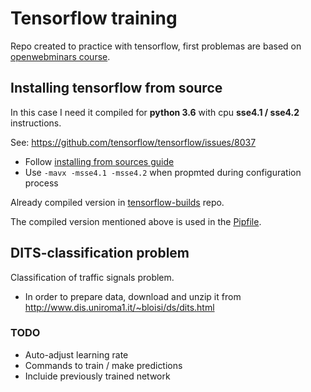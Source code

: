 # Tensorflow training

Repo created to practice with tensorflow, first problemas are based on [openwebminars course](https://openwebinars.net/cursos/machine-learning-tensorflow/).

## Installing tensorflow from source

In this case I need it compiled for **python 3.6** with cpu **sse4.1 / sse4.2** instructions.

See: <https://github.com/tensorflow/tensorflow/issues/8037>

- Follow [installing from sources guide](https://www.tensorflow.org/install/install_sources)
- Use `-mavx -msse4.1 -msse4.2` when propmted during configuration process

Already compiled version in [tensorflow-builds](https://github.com/sigilioso/tensorflow-build/raw/master/tensorflow-1.4.0-cp36-cp36m-linux_x86_64.whl) repo.

The compiled version mentioned above is used in the [Pipfile](./Pipfile).


## DITS-classification problem

Classification of traffic signals problem.

- In order to prepare data, download and unzip it from <http://www.dis.uniroma1.it/~bloisi/ds/dits.html>


### TODO

- Auto-adjust learning rate
- Commands to train / make predictions
- Incluide previously trained network
